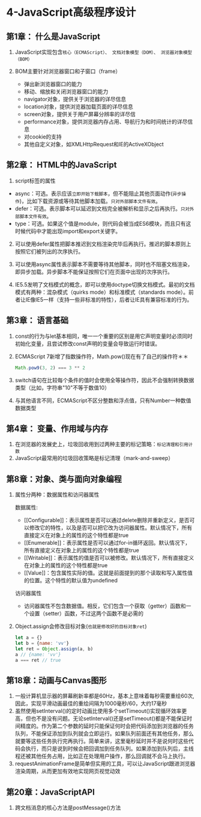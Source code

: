 # 4-JavaScript高级程序设计

## 第1章： 什么是JavaScript

1. JavaScript实现包含`核心（ECMAScript）、 文档对象模型（DOM）、 浏览器对象模型（BOM）`

2. BOM主要针对浏览器窗口和子窗口（frame）
   - 弹出新浏览器窗口的能力
   - 移动、缩放和关闭浏览器窗口的能力
   - navigator对象，提供关于浏览器的详尽信息
   - location对象，提供浏览器加载页面的详尽信息
   - screen对象，提供关于用户屏幕分辨率的详尽信
   -  performance对象，提供浏览器内存占用、导航行为和时间统计的详尽信息
   - 对cookie的支持
   - 其他自定义对象，如XMLHttpRequest和IE的ActiveXObject

## 第2章： HTML中的JavaScript

1. script标签的属性

- async：可选。表示应该`立即开始下载脚本`，但不能阻止其他页面动作(`异步操作`)，比如下载资源或等待其他脚本加载。`只对外部脚本文件有效`。
- defer：可选。表示脚本可以延迟到文档完全被解析和显示之后再执行。`只对外部脚本文件有效`。
- type：可选。如果这个值是module，则代码会被当成ES6模块，而且只有这时候代码中才能出现import和export关键字。

2. 可以使用defer属性把脚本推迟到文档渲染完毕后再执行。推迟的脚本原则上按照它们被列出的次序执行。

3. 可以使用async属性表示脚本不需要等待其他脚本，同时也不阻塞文档渲染，即异步加载。异步脚本不能保证按照它们在页面中出现的次序执行。

4. IE5.5发明了文档模式的概念，即可以使用doctype切换文档模式。最初的文档模式有两种：混杂模式（quirks mode）和标准模式（standards mode）。前者让IE像IE5一样（支持一些非标准的特性），后者让IE具有兼容标准的行为。

## 第3章： 语言基础

1. const的行为与let基本相同，唯一一个重要的区别是用它声明变量时必须同时初始化变量，且尝试修改const声明的变量会导致运行时错误。

2. ECMAScript 7新增了指数操作符，Math.pow()现在有了自己的操作符＊＊

   ```js
   Math.pow9(3, 2) === 3 ** 2
   ```

3.  switch语句在比较每个条件的值时会使用全等操作符，因此不会强制转换数据类型（比如，字符串"10"不等于数值10）
4.  与其他语言不同，ECMAScript不区分整数和浮点值，只有Number一种数值数据类型

## 第4章： 变量、作用域与内存

1. 在浏览器的发展史上，垃圾回收用到过两种主要的标记策略：`标记清理和引用计数`
2. JavaScript最常用的垃圾回收策略是标记清理（mark-and-sweep）



## 第8章：对象、类与面向对象编程

1. 属性分两种：数据属性和访问器属性

   数据属性:

   - [[Configurable]]：表示属性是否可以通过delete删除并重新定义，是否可以修改它的特性，以及是否可以把它改为访问器属性。默认情况下，所有直接定义在对象上的属性的这个特性都是true
   - [[Enumerable]]：表示属性是否可以通过for-in循环返回。默认情况下，所有直接定义在对象上的属性的这个特性都是true
   -  [[Writable]]：表示属性的值是否可以被修改。默认情况下，所有直接定义在对象上的属性的这个特性都是true
   - [[Value]]：包含属性实际的值。这就是前面提到的那个读取和写入属性值的位置。这个特性的默认值为undefined

   访问器属性

   - 访问器属性不包含数据值。相反，它们包含一个获取（getter）函数和一个设置（setter）函数，不过这两个函数不是必需的

2. Object.assign会修改目标对象(`也就是修改好的目标对象ret`)

   ```js
   let a = {}
   let b = {name: 'vv'}
   let ret = Object.assign(a, b)
   a // {name: 'vv'}
   a === ret // true
   ```

   

## 第18章：动画与Canvas图形

1. 一般计算机显示器的屏幕刷新率都是60Hz，基本上意味着每秒需要重绘60次, 因此，实现平滑动画最佳的重绘间隔为1000毫秒/60，大约17毫秒
2. 虽然使用setInterval()的定时动画比使用多个setTimeout()实现循环效率更高，但也不是没有问题。无论setInterval()还是setTimeout()都是不能保证时间精度的。作为第二个参数的延时只能保证何时会把代码添加到浏览器的任务队列，不能保证添加到队列就会立即运行。如果队列前面还有其他任务，那么就要等这些任务执行完再执行。简单来讲，这里毫秒延时并不是说何时这些代码会执行，而只是说到时候会把回调加到任务队列。如果添加到队列后，主线程还被其他任务占用，比如正在处理用户操作，那么回调就不会马上执行。
3. requestAnimationFrame是简单但实用的工具，可以让JavaScript跟进浏览器渲染周期，从而更加有效地实现网页视觉动效



## 第20章：JavaScriptAPI

1. 跨文档消息的核心方法是postMessage()方法
